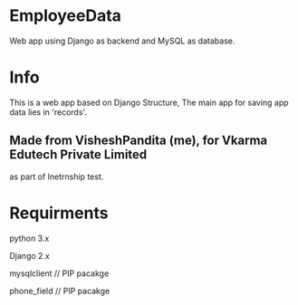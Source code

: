 # EmployeeData
Web app using Django as backend and MySQL as database.

# Info
This is a web app based on Django Structure, The main app for saving app data lies in 'records'.

## Made from VisheshPandita (me), for Vkarma Edutech Private Limited
as part of Inetrnship test.


# Requirments

python 3.x

Django 2.x

mysqlclient    // PIP pacakge 

phone_field    // PIP pacakge
